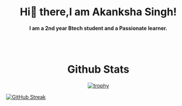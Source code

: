 ### <h1 align='center'> Hi👋 there,I am Akanksha Singh!</h1>
<p align='center'><b>I am a 2nd year Btech student and a Passionate learner.</b></p>
<br>
<br>
<h1 align='center'>Github Stats</h1>
<div align='center'>

[![trophy](https://github-profile-trophy.vercel.app/?username=singhakanksha03&theme=onedark&row=2&column=3)](https://github.com/ryo-ma/github-profile-trophy)
  
  </div>
  
  
[![GitHub Streak](https://github-readme-streak-stats.herokuapp.com/?user=singhakanksha03)](https://git.io/streak-stats)
  
 
<!--
**singhakanksha03/singhakanksha03** is a ✨ _special_ ✨ repository because its `README.md` (this file) appears on your GitHub profile.

Here are some ideas to get you started:

- 🔭 I’m currently working on ...
- 🌱 I’m currently learning ...
- 👯 I’m looking to collaborate on ...
- 🤔 I’m looking for help with ...
- 💬 Ask me about ...
- 📫 How to reach me: ...
- 😄 Pronouns: ...
- ⚡ Fun fact: ...
-->


